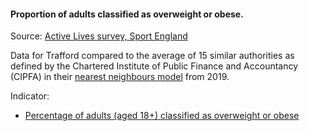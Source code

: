 #### Proportion of adults classified as overweight or obese.

Source: <a href="https://www.sportengland.org/know-your-audience/data/active-lives" target="_blank">Active Lives survey, Sport England</a>

Data for Trafford compared to the average of 15 similar authorities as defined by the Chartered Institute of Public Finance and Accountancy (CIPFA) in their <a href='https://www.cipfa.org/services/cipfastats/nearest-neighbour-model' target='_blank'>nearest neighbours model</a> from 2019.

Indicator:

* <a href="https://fingertips.phe.org.uk/search/93088#page/6/gid" target="_blank"> Percentage of adults (aged 18+) classified as overweight or obese </a>